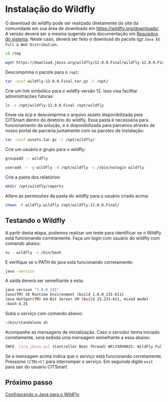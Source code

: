 # Instalação do Wildfly

O download do wildfly pode ser realizado diretamente do site da comunidade em sua área de downloads em https://wildfly.org/downloads/. A versão deverá ser a mesma sugerida pela documentação em [Requisitos do sistema][1]. Neste caso, deverá ser feito o download do pacote tgz `Java EE Full & Web Distribution`.

```sh
cd /tmp
```
```sh
wget https://download.jboss.org/wildfly/12.0.0.Final/wildfly-12.0.0.Final.tar.gz
```
Descomprima o pacote para o `/opt`:

```sh
tar -xvzf wildfly-12.0.0.Final.tar.gz -C /opt/
```
Crie um link simbólico para o wildfly versão 12. Isso visa facilitar administrações futuras:

```sh
ln -s /opt/wildfly-12.0.0.Final /opt/wildfly
```

Envie via scp e descomprima o arquivo assets disponibilizada pela CITSmart dentro do diretório do wildfly. Essa pasta é necessária para funcionamento da solução, e é disponibilizada para parceiros através de nosso portal de parceria juntamente com os pacotes de instalação:

```sh
tar -xzvf assets.tar.gz -C /opt/wildfly/
```

Crie um usuário e grupo para o wildfly:

```sh
groupadd -r wildfly
```
```sh
useradd -r -g wildfly -d /opt/wildfly -s /sbin/nologin wildfly
```

Crie a pasta dos relatórios:

```sh
mkdir /opt/wildfly/reports
```

Altere as permissões da pasta do wildfly para o usuário criado acima:

```sh
chown -R wildfly.wildfly /opt/wildfly-12.0.0.Final/
```
## Testando o Wildfly

A partir desta etapa, podemos realizar um teste para identificar se o Wildfly está funcionando corretamente. Faça um login com usuário do wildfly com comando abaixo:

```sh
su - wildfly -s /bin/bash
```

E verifique se o PATH do java está funcionando corretamente:

```sh
java -version
```
A saída deverá ser semelhante a esta:
```sh
java version "1.8.0_231"
Java(TM) SE Runtime Environment (build 1.8.0_231-b11)
Java HotSpot(TM) 64-Bit Server VM (build 25.231-b11, mixed mode)
-bash-4.2$
```

Suba o serviço com comando abaixo:

```sh
~/bin/standalone.sh
```

Acompanhe as mensagens de inicialização. Caso o servidor tenha iniciado corretamente, será exibida uma mensagem semelhante a essa abaixo:

```sh
INFO  [org.jboss.as] (Controller Boot Thread) WFLYSRV0025: WildFly Full 12.0.0.Final (WildFly Core 4.0.0.Final) started in 3762ms - Started 292 of 513 services (308 services are lazy, passive or on-demand)
```

Se a mensagem acima indica que o serviço está funcionando corretamente. Pressione `[CTRL+C]` para interromper o serviço. Em seguinda digite `exit` para sair do usuário CITSmart.

## Próximo passo

[Configurando o Java para o WildFly][2]

[1]:/pt-br/citsmart-platform-8/get-started/installation-and-upgrade/system-requirements.html
[2]:/pt-br/citsmart-platform-8/get-started/installation-and-upgrade/perform-installation/conf-java-for-wildfly.html
